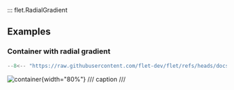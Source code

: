 ::: flet.RadialGradient

## Examples

### Container with radial gradient

```python
--8<-- "https://raw.githubusercontent.com/flet-dev/flet/refs/heads/docs/fix-links/sdk/python/examples/controls/types/gradient/radial-gradient/container.py"
```

![container](https://raw.githubusercontent.com/flet-dev/flet/docs/fix-links/sdk/python/examples/controls/types/gradient/radial-gradient/media/container.png){width="80%"}
/// caption
///
